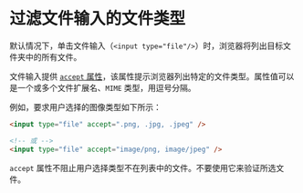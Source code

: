 # 过滤文件输入的文件类型

默认情况下，单击文件输入（`<input type="file"/>`）时，浏览器将列出目标文件夹中的所有文件。

文件输入提供 [`accept` 属性](https://developer.mozilla.org/en-US/docs/Web/HTML/Attributes/accept)，该属性提示浏览器列出特定的文件类型。属性值可以是一个或多个文件扩展名、`MIME` 类型，用逗号分隔。

例如，要求用户选择的图像类型如下所示：

```html
<input type="file" accept=".png, .jpg, .jpeg" />

<!-- 或 -->
<input type="file" accept="image/png, image/jpeg" />
```

`accept` 属性不阻止用户选择类型不在列表中的文件。不要使用它来验证所选文件。
